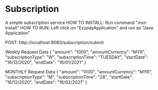 # Subscription
A simple subscription service
HOW TO INSTALL: Run command "mvn install"
HOW TO RUN: Left click on "EzypayApplication" and run as "Java Application"

POST: http://localhost:8080/subscription/submit

Weekly Request Data
{
    "amount": "1000",
    "amountCurrency": "MYR",
    "subscriptionType": "W",
    "subscriptionTime": "TUESDAY",
    "startDate": "16/12/2020",
    "endDate": "16/01/2021"
}

MONTHLY Request Data
{
    "amount": "1000",
    "amountCurrency": "MYR",
    "subscriptionType": "M",
    "subscriptionTime": "28",
    "startDate": "16/12/2020",
    "endDate": "16/02/2021"
}
